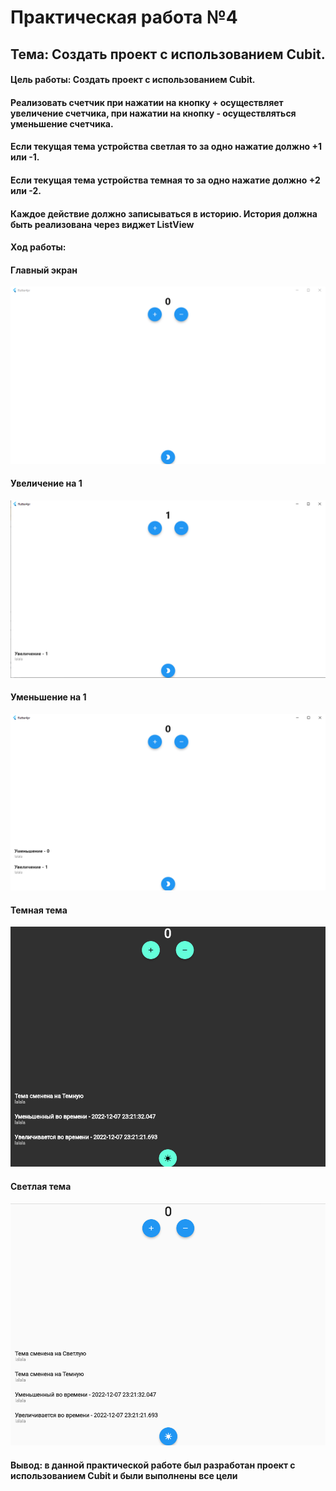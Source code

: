 # Практическая работа №4
## Тема: Создать проект с использованием Cubit.

#### Цель работы: Создать проект с использованием Cubit.

#### Реализовать счетчик при нажатии на кнопку + осуществляет увеличение счетчика, при нажатии на кнопку - осуществляться уменьшение счетчика.

#### Если текущая тема устройства светлая то за одно нажатие должно +1 или -1.

#### Если текущая тема устройства темная то за одно нажатие должно  +2 или -2.

#### Каждое действие должно записываться в историю. История должна быть реализована через виджет ListView

#### Ход работы:

#### Главный экран

<img src="Screenshot_1.png" alt="video demo"/>

#### Увеличение на 1

<img src="Screenshot_2.png" alt="video demo1"/>

#### Уменьшение на 1

<img src="Screenshot_3.png" alt="video demo2"/>

#### Темная тема

<img src="Screenshot_4.png" alt="video demo3"/>

#### Светлая тема

<img src="Screenshot_5.png" alt="video demo4"/>

#### Вывод: в данной практической работе был разработан проект с использованием Cubit и были выполнены все цели
